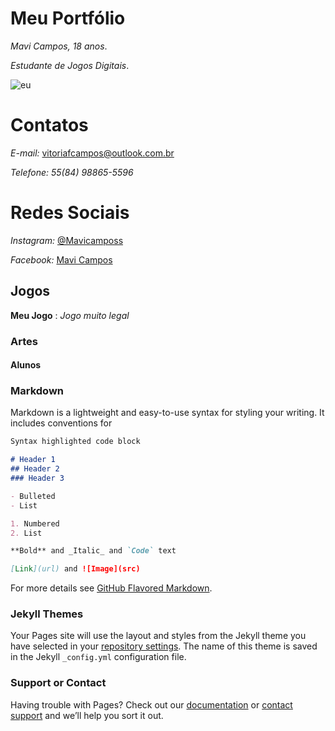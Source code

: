  #  **Meu Portfólio**

_Mavi Campos, 18 anos_.

_Estudante de Jogos Digitais_.


![eu](https://scontent.frec10-1.fna.fbcdn.net/v/t1.0-9/48406740_1075974062574434_1245792213808447488_n.jpg?_nc_cat=103&_nc_ht=scontent.frec10-1.fna&oh=a887712b187400b8a7c9174746337aee&oe=5CD67B09)


# Contatos 

*E-mail:* [vitoriafcampos@outlook.com.br](https://outlook.live.com/mail/inbox) 

*Telefone:* _55(84) 98865-5596_

# Redes Sociais

*Instagram:* [@Mavicamposs](https://www.instagram.com/)

*Facebook:* [Mavi Campos](https://www.facebook.com/)

## Jogos

**Meu Jogo** : _Jogo muito legal_


### Artes


#### Alunos




### Markdown

Markdown is a lightweight and easy-to-use syntax for styling your writing. It includes conventions for

```markdown
Syntax highlighted code block

# Header 1
## Header 2
### Header 3

- Bulleted
- List

1. Numbered
2. List

**Bold** and _Italic_ and `Code` text

[Link](url) and ![Image](src)
```

For more details see [GitHub Flavored Markdown](https://guides.github.com/features/mastering-markdown/).

### Jekyll Themes

Your Pages site will use the layout and styles from the Jekyll theme you have selected in your [repository settings](https://github.com/MaviCampos/MaviCampos.github.io/settings). The name of this theme is saved in the Jekyll `_config.yml` configuration file.

### Support or Contact

Having trouble with Pages? Check out our [documentation](https://help.github.com/categories/github-pages-basics/) or [contact support](https://github.com/contact) and we’ll help you sort it out.

